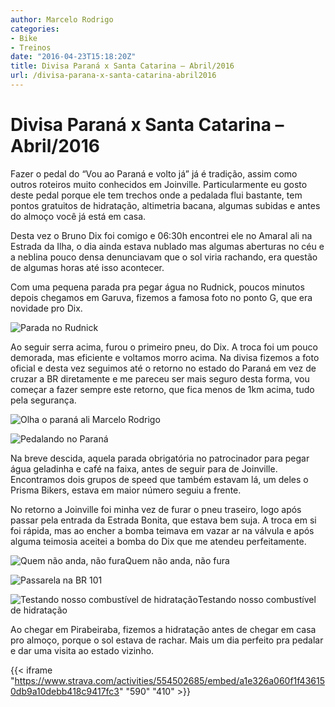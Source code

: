```yaml
---
author: Marcelo Rodrigo
categories:
- Bike
- Treinos
date: "2016-04-23T15:18:20Z"
title: Divisa Paraná x Santa Catarina – Abril/2016
url: /divisa-parana-x-santa-catarina-abril2016
---
```

# Divisa Paraná x Santa Catarina – Abril/2016
Fazer o pedal do “Vou ao Paraná e volto já” já é tradição, assim como outros roteiros muito conhecidos em Joinville. Particularmente eu gosto deste pedal porque ele tem trechos onde a pedalada flui bastante, tem pontos gratuitos de hidratação, altimetria bacana, algumas subidas e antes do almoço você já está em casa.

Desta vez o Bruno Dix foi comigo e 06:30h encontrei ele no Amaral ali na Estrada da Ilha, o dia ainda estava nublado mas algumas aberturas no céu e a neblina pouco densa denunciavam que o sol viria rachando, era questão de algumas horas até isso acontecer.

Com uma pequena parada pra pegar água no Rudnick, poucos minutos depois chegamos em Garuva, fizemos a famosa foto no ponto G, que era novidade pro Dix.

![Parada no Rudnick](/images/2016/04/07060007.webp)

Ao seguir serra acima, furou o primeiro pneu, do Dix. A troca foi um pouco demorada, mas eficiente e voltamos morro acima. Na divisa fizemos a foto oficial e desta vez seguimos até o retorno no estado do Paraná em vez de cruzar a BR diretamente e me pareceu ser mais seguro desta forma, vou começar a fazer sempre este retorno, que fica menos de 1km acima, tudo pela segurança.

![Olha o paraná ali Marcelo Rodrigo](/images/2016/04/08360035.webp "Olha o paraná ali Marcelo Rodrigo")

![Pedalando no Paraná](/images/2016/04/08460051.webp)

Na breve descida, aquela parada obrigatória no patrocinador para pegar água geladinha e café na faixa, antes de seguir para de Joinville. Encontramos dois grupos de speed que também estavam lá, um deles o Prisma Bikers, estava em maior número seguiu a frente.

No retorno a Joinville foi minha vez de furar o pneu traseiro, logo após passar pela entrada da Estrada Bonita, que estava bem suja. A troca em si foi rápida, mas ao encher a bomba teimava em vazar ar na válvula e após alguma teimosia aceitei a bomba do Dix que me atendeu perfeitamente.

![Quem não anda, não fura](/images/2016/04/09450060.webp)Quem não anda, não fura

![Passarela na BR 101](/images/2016/04/10280068.webp)

![Testando nosso combustível de hidratação](/images/2016/04/11050074.webp)Testando nosso combustível de hidratação

Ao chegar em Pirabeiraba, fizemos a hidratação antes de chegar em casa pro almoço, porque o sol estava de rachar. Mais um dia perfeito pra pedalar e dar uma visita ao estado vizinho.

{{< iframe "https://www.strava.com/activities/554502685/embed/a1e326a060f1f436150db9a10debb418c9417fc3" "590" "410" >}}
